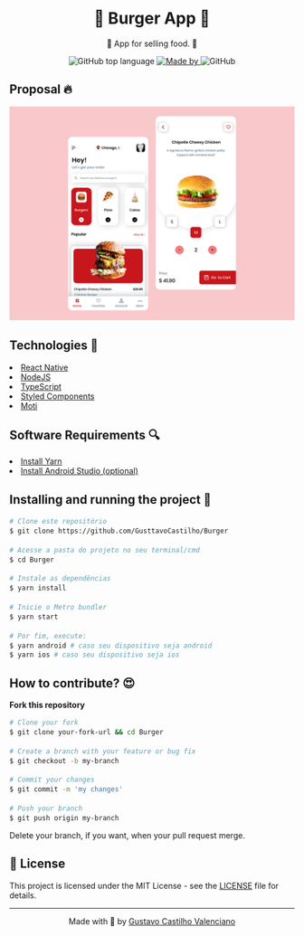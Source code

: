 <div align="center">
  <h1>🍔 Burger App 🍔</h1>
  <p>🍕 App for selling food. 🍕</p>
  <p>
    <img alt="GitHub top language" src="https://img.shields.io/github/languages/top/GusttavoCastilho/Burger?color=%232196F3">
    <a href="https://www.linkedin.com/in/gustavo-castilho-914a621b4/" target="_blank" rel="noopener noreferrer">
      <img alt="Made by" src="https://img.shields.io/badge/made%20by-Gustavo%20Castilho-%232196F3">
    </a>          
    <img alt="GitHub" src="https://img.shields.io/github/license/GusttavoCastilho/Burger?color=%232196F3">
  </p>
</div>

<h2>Proposal 🔥</h2>
<img src=".github/cover.png" />

<h2> Technologies 🚀 </h2>
<li><a href="https://reactnative.dev/">React Native</a></li>
<li><a href="https://nodejs.org/en/">NodeJS</a></li>
<li><a href="https://www.typescriptlang.org/">TypeScript</a></li>
<li><a href="https://styled-components.com/">Styled Components</a></li>
<li><a href="https://moti.fyi/">Moti</a></li>

<h2> Software Requirements 🔍</h2>

<li><a href="https://yarnpkg.com/">Install Yarn</a></li>
<li><a href="https://developer.android.com/studio">Install Android Studio (optional)</a></li>

<h2> Installing and running the project 🎲</h2>

```bash
# Clone este repositório
$ git clone https://github.com/GusttavoCastilho/Burger

# Acesse a pasta do projeto no seu terminal/cmd
$ cd Burger

# Instale as dependências
$ yarn install

# Inicie o Metro bundler
$ yarn start

# Por fim, execute:
$ yarn android # caso seu dispositivo seja android
$ yarn ios # caso seu dispositivo seja ios
```

<h2>How to contribute? 😍</h2>

**Fork this repository**

```bash
# Clone your fork
$ git clone your-fork-url && cd Burger

# Create a branch with your feature or bug fix
$ git checkout -b my-branch

# Commit your changes
$ git commit -m 'my changes'

# Push your branch
$ git push origin my-branch
```

Delete your branch, if you want, when your pull request merge.

<h2>📝 License</h2>

This project is licensed under the MIT License - see the [LICENSE](LICENSE) file for details.

<hr>
<p align=center>Made with 💜 by <a href="https://www.linkedin.com/in/gustavo-castilho-914a621b4/">Gustavo Castilho Valenciano</a><p>
